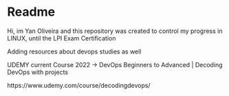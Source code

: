 <h1>Readme</h1>
<p>Hi, im Yan Oliveira and this repository was created to control my progress in LINUX, until the LPI Exam Certification</p>

<p>Adding resources about devops studies as well</p>
<p>UDEMY current Course 2022 -> DevOps Beginners to Advanced | Decoding DevOps with projects </p>
<l>https://www.udemy.com/course/decodingdevops/</l>


